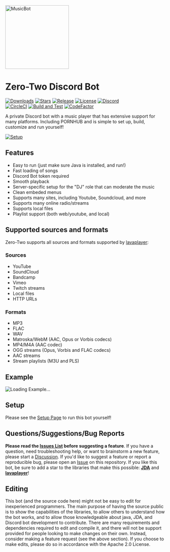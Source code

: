 <img height="200" src="https://i.imgur.com/zrE80HY.png" title="MusicBot" width="200"/>

# Zero-Two Discord Bot

[![Downloads](https://img.shields.io/github/downloads/jagrosh/MusicBot/total.svg)](https://github.com/TryNotDying/ZeroTwo/releases/latest)
[![Stars](https://img.shields.io/github/stars/jagrosh/MusicBot.svg)](https://github.com/TryNotDying/ZeroTwo/stargazers)
[![Release](https://img.shields.io/github/release/jagrosh/MusicBot.svg)](https://github.com/TryNotDying/ZeroTwo/releases/latest)
[![License](https://img.shields.io/github/license/jagrosh/MusicBot.svg)](https://github.com/TryNotDying/ZeroTwo/blob/master/LICENSE)
[![Discord](https://discordapp.com/api/guilds/147698382092238848/widget.png)](https://discord.gg/inserthere)<br>
[![CircleCI](https://dl.circleci.com/status-badge/img/gh/jagrosh/MusicBot/tree/master.svg?style=svg)](https://dl.circleci.com/status-badge/redirect/gh/TryNotDying/ZeroTwo/tree/master)
[![Build and Test](https://github.com/jagrosh/MusicBot/actions/workflows/build-and-test.yml/badge.svg)](https://github.com/TryNotDying/ZeroTwo/actions/workflows/build-and-test.yml)
[![CodeFactor](https://www.codefactor.io/repository/github/jagrosh/musicbot/badge)](https://www.codefactor.io/repository/github/TryNotDying/ZeroTwo)

A private Discord bot with a music player that has extensive support for many platforms. Including PORNHUB and is simple to set up, build, customize and run yourself!

[![Setup](http://i.imgur.com/VvXYp5j.png)](https://jmusicbot.com/setup)

## Features
  * Easy to run (just make sure Java is installed, and run!)
  * Fast loading of songs
  * Discord Bot token required
  * Smooth playback
  * Server-specific setup for the "DJ" role that can moderate the music
  * Clean embeded menus
  * Supports many sites, including Youtube, Soundcloud, and more
  * Supports many online radio/streams
  * Supports local files
  * Playlist support (both web/youtube, and local)

## Supported sources and formats
Zero-Two supports all sources and formats supported by [lavaplayer](https://github.com/sedmelluq/lavaplayer#supported-formats):
### Sources
  * YouTube
  * SoundCloud
  * Bandcamp
  * Vimeo
  * Twitch streams
  * Local files
  * HTTP URLs
### Formats
  * MP3
  * FLAC
  * WAV
  * Matroska/WebM (AAC, Opus or Vorbis codecs)
  * MP4/M4A (AAC codec)
  * OGG streams (Opus, Vorbis and FLAC codecs)
  * AAC streams
  * Stream playlists (M3U and PLS)

## Example
![Loading Example...](https://i.imgur.com/kVtTKvS.gif)

## Setup
Please see the [Setup Page](https://jmusicbot.com/setup) to run this bot yourself!

## Questions/Suggestions/Bug Reports
**Please read the [Issues List](https://github.com/TryNotDying/ZeroTwo/issues) before suggesting a feature**. If you have a question, need troubleshooting help, or want to brainstorm a new feature, please start a [Discussion](https://github.com/TryNotDying/ZeroTwo/discussions). If you'd like to suggest a feature or report a reproducible bug, please open an [Issue](https://github.com/TryNotDying/ZeroTwo/issues) on this repository. If you like this bot, be sure to add a star to the libraries that make this possible: [**JDA**](https://github.com/DV8FromTheWorld/JDA) and [**lavaplayer**](https://github.com/sedmelluq/lavaplayer)!

## Editing
This bot (and the source code here) might not be easy to edit for inexperienced programmers. The main purpose of having the source public is to show the capabilities of the libraries, to allow others to understand how the bot works, and to allow those knowledgeable about java, JDA, and Discord bot development to contribute. There are many requirements and dependencies required to edit and compile it, and there will not be support provided for people looking to make changes on their own. Instead, consider making a feature request (see the above section). If you choose to make edits, please do so in accordance with the Apache 2.0 License.

